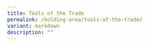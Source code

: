 ```yaml
---
title: Tools of the Trade
permalink: /holding-area/tools-of-the-trade/
variant: markdown
description: ""
---
```

